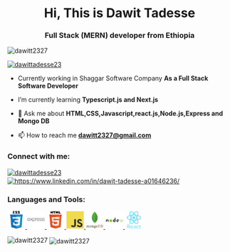 <h1 align="center">Hi, This is Dawit Tadesse</h1>
<h3 align="center">Full Stack (MERN) developer from Ethiopia</h3>

<p align="left"> <img src="https://komarev.com/ghpvc/?username=dawitt2327&label=Profile%20views&color=0e75b6&style=flat" alt="dawitt2327" /> </p>

<p align="left"> <a href="https://twitter.com/dawittadesse23" target="blank"><img src="https://img.shields.io/twitter/follow/dawittadesse23?logo=twitter&style=for-the-badge" alt="dawittadesse23" /></a> </p>

- Currently working in Shaggar Software Company **As a Full Stack Software Developer**

- I’m currently learning **Typescript.js and Next.js**

- 💬 Ask me about **HTML,CSS,Javascript,react.js,Node.js,Express and Mongo DB**

- 📫 How to reach me **dawitt2327@gmail.com**

<h3 align="left">Connect with me:</h3>
<p align="left">
<a href="https://twitter.com/dawittadesse23" target="blank"><img align="center" src="https://raw.githubusercontent.com/rahuldkjain/github-profile-readme-generator/master/src/images/icons/Social/twitter.svg" alt="dawittadesse23" height="30" width="40" /></a>
<a href="https://linkedin.com/in/https://www.linkedin.com/in/dawit-tadesse-a01646236/" target="blank"><img align="center" src="https://raw.githubusercontent.com/rahuldkjain/github-profile-readme-generator/master/src/images/icons/Social/linked-in-alt.svg" alt="https://www.linkedin.com/in/dawit-tadesse-a01646236/" height="30" width="40" /></a>
</p>

<h3 align="left">Languages and Tools:</h3>
<p align="left"> <a href="https://www.w3schools.com/css/" target="_blank" rel="noreferrer"> <img src="https://raw.githubusercontent.com/devicons/devicon/master/icons/css3/css3-original-wordmark.svg" alt="css3" width="40" height="40"/> </a> <a href="https://expressjs.com" target="_blank" rel="noreferrer"> <img src="https://raw.githubusercontent.com/devicons/devicon/master/icons/express/express-original-wordmark.svg" alt="express" width="40" height="40"/> </a> <a href="https://www.w3.org/html/" target="_blank" rel="noreferrer"> <img src="https://raw.githubusercontent.com/devicons/devicon/master/icons/html5/html5-original-wordmark.svg" alt="html5" width="40" height="40"/> </a> <a href="https://developer.mozilla.org/en-US/docs/Web/JavaScript" target="_blank" rel="noreferrer"> <img src="https://raw.githubusercontent.com/devicons/devicon/master/icons/javascript/javascript-original.svg" alt="javascript" width="40" height="40"/> </a> <a href="https://www.mongodb.com/" target="_blank" rel="noreferrer"> <img src="https://raw.githubusercontent.com/devicons/devicon/master/icons/mongodb/mongodb-original-wordmark.svg" alt="mongodb" width="40" height="40"/> </a> <a href="https://nodejs.org" target="_blank" rel="noreferrer"> <img src="https://raw.githubusercontent.com/devicons/devicon/master/icons/nodejs/nodejs-original-wordmark.svg" alt="nodejs" width="40" height="40"/> </a> <a href="https://reactjs.org/" target="_blank" rel="noreferrer"> <img src="https://raw.githubusercontent.com/devicons/devicon/master/icons/react/react-original-wordmark.svg" alt="react" width="40" height="40"/> </a> </p>

<p><img align="left" src="https://github-readme-stats.vercel.app/api/top-langs?username=dawitt2327&show_icons=true&locale=en&layout=compact" alt="dawitt2327" /></p>

<p>&nbsp;<img align="center" src="https://github-readme-stats.vercel.app/api?username=dawitt2327&show_icons=true&locale=en" alt="dawitt2327" /></p>
